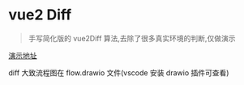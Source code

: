 # vue2 Diff

> 手写简化版的 vue2Diff 算法,去除了很多真实环境的判断,仅做演示

[演示地址](https://gilfoyle-sy.github.io/song_vue2_diff_demo/)

diff 大致流程图在 flow.drawio 文件(vscode 安装 drawio 插件可查看)
